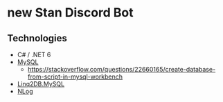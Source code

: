 # new Stan Discord Bot

## Technologies

* C# / .NET 6
* [MySQL](https://dev.mysql.com/downloads/installer/)
  * <https://stackoverflow.com/questions/22660165/create-database-from-script-in-mysql-workbench>
* [Linq2DB.MySQL](https://linq2db.github.io)
* [NLog](https://blog.elmah.io/nlog-tutorial-the-essential-guide-for-logging-from-csharp/)
